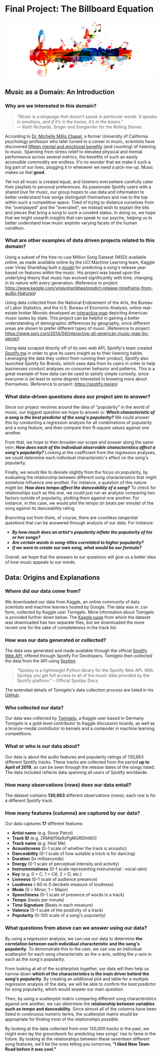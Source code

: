 # Final Project: The Billboard Equation

![Music banner](./imgs/music.jpg)

## Music as a Domain: An Introduction

### Why are we interested in this domain?

>_“Music is a language that doesn’t speak in particular words. It speaks in emotions, and if it’s in the bones, it’s in the bones.”_  
― Keith Richards, Singer and Songwriter for the Rolling Stones

According to [Dr. Michelle Millis Chapel](https://michellechappel.com/), a former University of California psychology professor who later turned to a career in music, scientists have discovered [fifteen mental and emotional benefits](https://www.lifehack.org/317747/scientists-find-15-amazing-benefits-listening-music) (and counting) of listening to music. Spanning from stress relief to elevated physical and mental performance across several metrics, the benefits of such an easily accessible commodity are endless. It's no wonder that we make it such a big part of our lives, plugging it in whenever we need a pick-me-up. Music makes us feel **good**.

Yet not all music is created equal, and listeners everywhere carefully cater their playlists to personal preferences. As passionate Spotify users with a shared love for music, our group hopes to use data and information to better understand how songs distinguish themselves and rise to the top within such a competitive space. Tired of trying to distance ourselves from the "overplayed" and the "overrated", we instead wish to explain the bits and pieces that bring a song to such a coveted status. In doing so, we hope that we might unearth insights that can speak to our psyche, helping us to better understand how music exploits varying facets of the human condition.

### What are other examples of data driven projects related to this domain?

Using a subset of the free-to-use Million Song Dataset (MSD) available online, as made available online by the UCI Machine Learning team, Kaggle user Vinay Shanbhag built a [model](https://www.kaggle.com/vinayshanbhag/predict-release-timeframe-from-audio-features) for predicting a song's release year based on features within the music. His project was based upon the underlying theory that music has evolved significantly with time, changing in its nature with every generation.
(Reference to project: https://www.kaggle.com/vinayshanbhag/predict-release-timeframe-from-audio-features)

Using data collected from the National Endowment of the Arts, the Bureau of Labor Statistics, and the U.S. Bureau of Economic Analysis, online real-estate broker Movoto developed an [interactive map](https://www.spin.com/2014/04/interactive-all-american-music-map-by-genre/) depicting American music tastes by state. This project can be helpful in gaining a better understanding of demographic differences by geography, since different areas are shown to prefer different types of music.
(Reference to project: https://www.spin.com/2014/04/interactive-all-american-music-map-by-genre/)

Using data scraped directly off of its own web API, Spotify's team created [Spotify.me](https://spotify.me/en) in order to give its users insight as to their listening habits. Leveraging the data they collect from running their product, Spotify also launched Spotify for Brands, which uses data from its users in order to help businesses conduct analyses on consumer behavior and patterns. This is a great example of how data can be used to satisfy simple curiosity, since everyone is (at least to some degree) interested in knowing more about themselves.
(Reference to project: https://spotify.me/en)

### What data-driven questions does our project aim to answer?

Since our project revolves around the idea of "popularity" in the world of music, our biggest question we hope to answer is: **_Which characteristic of a song is the best predictor of the song's popularity?_** We could answer this by conducting a regression analysis for all combinations of popularity and a song feature, and then compare their R-square values against one another.

From that, we hope to then broaden our scope and answer along the same vein: **_How does each of the individual observable characteristics affect a song's popularity?_** Looking at the coefficient from the regression analyses, we could determine each individual characteristic's effect on the song's popularity.

Finally, we would like to deviate slightly from the focus on popularity, by evaluating the relationship between different song characteristics that might somehow influence one another. For instance, a question of this nature might be: **_How does tempo affect the danceability of a song?_** To check for relationships such as this one, we could just run an analysis comparing two factors outside of popularity, plotting them against one another. For instance, in this case, we would plot the tempo (in beats per minute) of the song against its danceability rating.

Branching out from there, of course, there are countless tangential questions that can be answered through analysis of our data. For instance:
- **_By how much does an artist's popularity inflate the popularity of his or her songs?_**
- **_Are certain words in song-titles correlated to higher popularity?_**
- **_If we were to create our own song, what would be our formula?_**

Overall, we hope that the answers to our questions will give us a better idea of _how_ music appeals to our minds.

## Data: Origins and Explanations

### Where did our data come from?

We downloaded our data from Kaggle, an online community of data scientists and machine learners hosted by Google. The data was in .csv form, collected by Kaggle user Tomigelo. More information about Tomigelo is provided further down below. The [Kaggle page](https://www.kaggle.com/tomigelo/spotify-audio-features#SpotifyAudioFeaturesApril2019.csv) from which the dataset was downloaded has two separate files, but we downloaded the more recent one for the sake of completeness in the track list.

### How was our data generated or collected?

The data was generated and made available through the official [Spotify Web API](https://developer.spotify.com/documentation/web-api/), offered through Spotify For Developers. Tomigelo then collected the data from the API using [Spotipy](https://spotipy.readthedocs.io/en/latest/).

>"Spotipy is a lightweight Python library for the Spotify Web API. With Spotipy you get full access to all of the music data provided by the Spotify platform."  - Official Spotipy Docs

The extended details of Tomigelo's data collection process are listed in his [GitHub](https://github.com/tgel0/spotify-data/blob/master/notebooks/SpotifyDataRetrieval.ipynb).

### Who collected our data?

Our data was collected by [Tomigelo](https://www.kaggle.com/tomigelo), a Kaggle user based in Germany. Tomigelo is a gold-level contributor to Kaggle discussion boards, as well as a bronze-medal contributor to kernels and a contender in machine learning competitions.

### What or who is our data about?

Our data is about the audio features and popularity ratings of 130,663 different Spotify tracks. These tracks are collected from the period **up to April of 2019**, as can be seen through the release dates of the songs listed. The data included reflects data spanning all users of Spotify worldwide.

### How many observations (rows) does our data entail?

The dataset contains **130,663** different observations (rows); each row is for a different Spotify track.

### How many features (columns) are captured by our data?

Our data captures **17** different features:
- **Artist name** (e.g. Snow Patrol)
- **Track ID** (e.g. 2RM4jf1Xa9zPgMGRDiht8O)
- **Track name** (e.g. Heal Me)
- **Acousticness** (0-1 scale of whether the track is acoustic)
- **Danceability** (0-1 scale of how suitable a track is for dancing)
- **Duration** (In milliseconds)
- **Energy** (0-1 scale of perceptual intensity and activity)
- **Instrumentalness** (0-1 scale representing instrumental : vocal ratio)
- **Key** (e.g. 0 = C, 1 = C#, 2 = D, etc.)
- **Liveness** (0-1 scale of audience presence)
- **Loudness** (-60 to 0 decibels measure of loudness)
- **Mode** (0 = Minor, 1 = Major)
- **Speechiness** (0-1 scale of presence of words in a track)
- **Tempo** (beats per minute)
- **Time Signature** (Beats in each measure)
- **Valence** (0-1 scale of the positivity of a track)
- **Popularity** (0-100 scale of a song's popularity)

### What questions from above can we answer using our data?

By using a regression analysis, we can use our data to determine **the correlation between each individual characteristic and the song's popularity**. To demonstrate this to the user, we can use an individual scatterplot for each song characteristic as the x-axis, setting the y-axis in each as the song's popularity.

From looking at all of the scatterplots together, our data will then help us narrow down **which of the characteristics is the main driver behind the song's popularity**. By creating an additional plot and table for a multiple regression analysis of the data, we will be able to confirm the best predictor for song popularity, which would answer our main question.

Then, by using a scatterplot matrix comparing different song characteristics against one another, we can determine the **relationship between variables such as tempo and danceability**. Since almost all of the columns have been listed in continuous numeric terms, the scatterplot matrix would be appropriate for finding most of the relationships possible.

By looking at the data collected from over 130,000 tracks in the past, we might even lay the groundwork for predicting new songs' rise to fame in the future. By looking at the relationships between these seventeen different  song features, we'll be the ones telling you tomorrow, **"I liked New Town Road before it was cool."**
